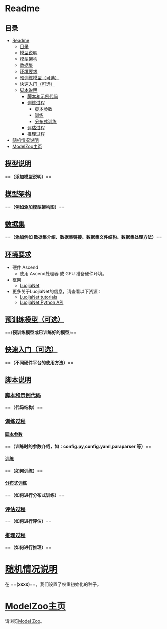# Readme
## 目录

- [Readme](#readme)
  - [目录](#目录)
  - [模型说明](#模型说明)
  - [模型架构](#模型架构)
  - [数据集](#数据集)
  - [环境要求](#环境要求)
  - [预训练模型（可选）](#预训练模型可选)
  - [快速入门（可选）](#快速入门可选)
  - [脚本说明](#脚本说明)
    - [脚本和示例代码](#脚本和示例代码)
    - [训练过程](#训练过程)
      - [脚本参数](#脚本参数)
      - [训练](#训练)
      - [分布式训练](#分布式训练)
    - [评估过程](#评估过程)
    - [推理过程](#推理过程)
- [随机情况说明](#随机情况说明)
- [ModelZoo主页](#modelzoo主页)

## [模型说明](#目录)

==**（添加模型说明）**==

## [模型架构](#目录)

==**（例如添加模型架构图）**==

## [数据集](#目录)

==**（添加例如 数据集介绍、数据集链接、数据集文件结构、数据集处理方法）**==

## [环境要求](#目录)
- 硬件 Ascend
    - 使用 Ascend处理器 或 GPU 准备硬件环境。
- 框架
    - [LuojiaNet](http://58.48.42.237/luojiaNet/)
- 更多关于LuojiaNet的信息，请查看以下资源：
    - [LuojiaNet tutorials](http://58.48.42.237/luojiaNet/tutorial/quickstart/)
    - [LuojiaNet Python API](http://58.48.42.237/luojiaNet/luojiaNetapi/)
  
## [预训练模型（可选）](#目录)

==(**预训练模型或已训练好的模型**)==

## [快速入门（可选）](#目录)
==**（不同硬件平台的使用方法）**==

## [脚本说明](#目录)

### [脚本和示例代码](#目录)
==**（代码结构）**==

### [训练过程](#目录)

#### [脚本参数](#目录)
==**（训练时的参数介绍，如：config.py,config.yaml,paraparser 等）**==

#### [训练](#目录)
==**（如何训练）**==

#### [分布式训练](#目录)
==**（如何进行分布式训练）**==

### [评估过程](#目录)
==**（如何进行评估）**==

### [推理过程](#目录)
==**（如何进行推理）**==

# [随机情况说明](#目录)

在 ==**(xxxx)**==，我们设置了权重初始化的种子。

# [ModelZoo主页](#目录)

请浏览[Model Zoo](https://github.com/WHULuoJiaTeam/Model_Zoo)。
